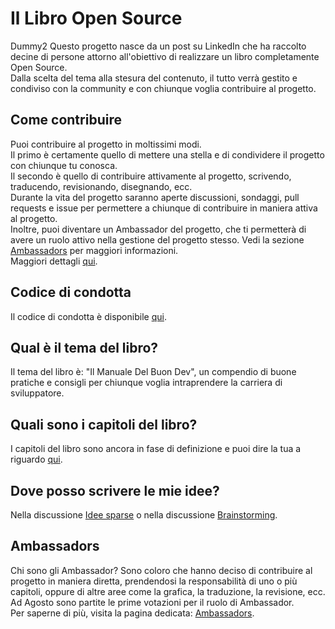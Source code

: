 # Il Libro Open Source

Dummy2
Questo progetto nasce da un post su LinkedIn che ha raccolto decine di persone attorno all'obiettivo di realizzare un libro completamente Open Source.  
Dalla scelta del tema alla stesura del contenuto, il tutto verrà gestito e condiviso con la community e con chiunque voglia contribuire al progetto.

## Come contribuire

Puoi contribuire al progetto in moltissimi modi.  
Il primo è certamente quello di mettere una stella e di condividere il progetto con chiunque tu conosca.  
Il secondo è quello di contribuire attivamente al progetto, scrivendo, traducendo, revisionando, disegnando, ecc.  
Durante la vita del progetto saranno aperte discussioni, sondaggi, pull requests e issue per permettere a chiunque di contribuire in maniera attiva al progetto.  
Inoltre, puoi diventare un Ambassador del progetto, che ti permetterà di avere un ruolo attivo nella gestione del progetto stesso. Vedi la sezione [Ambassadors](#ambassadors) per maggiori informazioni.  
Maggiori dettagli [qui](CONTRIBUTING.md).

## Codice di condotta

Il codice di condotta è disponibile [qui](CODE_OF_CONDUCT.md).

## Qual è il tema del libro?

Il tema del libro è: "Il Manuale Del Buon Dev", un compendio di buone pratiche e consigli per chiunque voglia intraprendere la carriera di sviluppatore.

## Quali sono i capitoli del libro?

I capitoli del libro sono ancora in fase di definizione e puoi dire la tua a riguardo [qui](https://github.com/Il-Libro-Open-Source/book/discussions/3).

## Dove posso scrivere le mie idee?

Nella discussione [Idee sparse](https://github.com/Il-Libro-Open-Source/book/discussions/27) o nella discussione [Brainstorming](https://github.com/Il-Libro-Open-Source/book/discussions/1).

## Ambassadors

Chi sono gli Ambassador?
Sono coloro che hanno deciso di contribuire al progetto in maniera diretta, prendendosi la responsabilità di uno o più capitoli, oppure di altre aree come la grafica, la traduzione, la revisione, ecc.  
Ad Agosto sono partite le prime votazioni per il ruolo di Ambassador.  
Per saperne di più, visita la pagina dedicata: [Ambassadors](AMBASSADORS.md).
